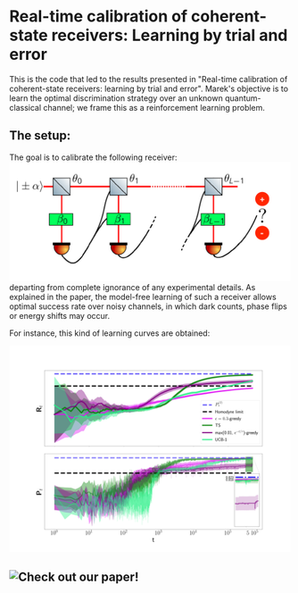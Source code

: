 # Real-time calibration of coherent-state receivers: Learning by trial and error

This is the code that led to the results presented in "Real-time calibration of coherent-state receivers: learning by trial and error".
Marek's objective is to learn the optimal discrimination strategy over an unknown quantum-classical channel; we frame this as a reinforcement learning problem.

## The setup:
The goal is to calibrate the following receiver:
![alt text](https://github.com/matibilkis/marek/blob/master/ploting_programs/receiver.png)
departing from complete ignorance of any experimental details. As explained in the paper, the model-free learning of such a receiver allows optimal success rate over noisy channels, in which dark counts, phase flips or energy shifts may occur.

For instance, this kind of learning curves are obtained:

![alt text](https://github.com/matibilkis/marek/blob/master/ploting_programs/17jan_enh-QLexp.png)

## ![Check out our paper!](https://journals.aps.org/prresearch/abstract/10.1103/PhysRevResearch.2.033295)

